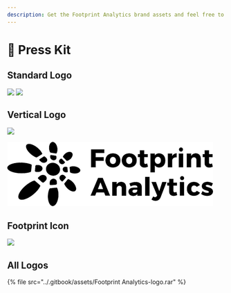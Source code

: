 ```yaml
---
description: Get the Footprint Analytics brand assets and feel free to use it.
---
```


# 🐾 Press Kit

## Standard Logo

![](../.gitbook/assets/logo3.png) ![](<../.gitbook/assets/logo-墨稿 (1) (1) (2) (1).png>)

## Vertical Logo

![](<../.gitbook/assets/图层 2.png>)

![](<../.gitbook/assets/Footprint logo (1) (1) (1) (1) (1).png>)

## Footprint Icon

![](../.gitbook/assets/180.png)

## All Logos

{% file src="../.gitbook/assets/Footprint Analytics-logo.rar" %}
